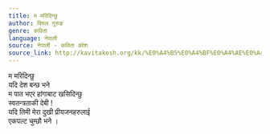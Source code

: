 ```yaml
---
title: म मरिदिन्छु
author: विमल गुरुङ
genre: कविता
language: नेपाली
source: नेपाली - कविता कोश
source_link: http://kavitakosh.org/kk/%E0%A4%B5%E0%A4%BF%E0%A4%AE%E0%A4%B2_%E0%A4%97%E0%A5%81%E0%A4%B0%E0%A5%81%E0%A4%99
---
```


म मरिदिन्छु  
यदि देश बन्छ भने  
म पात भएर हांगाबाट खसिदिन्छु  
स्वतन्त्रताकी देबी !  
यदि तिमी मेरा दुखी प्रीयजनहरुलाई  
एकपल्ट चुम्छौ भने ।
